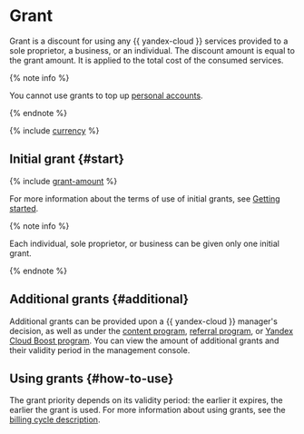 # Grant

Grant is a discount for using any {{ yandex-cloud }} services provided to a sole proprietor, a business, or an individual. The discount amount is equal to the grant amount. It is applied to the total cost of the consumed services.


{% note info %}

You cannot use grants to top up [personal accounts](personal-account.md).

{% endnote %}


{% include [currency](../_includes/currency.md) %}

## Initial grant {#start}

{% include [grant-amount](../../getting-started/_includes/grant-amount.md) %}

For more information about the terms of use of initial grants, see [Getting started](../../getting-started/usage-grant.md).

{% note info %}

Each individual, sole proprietor, or business can be given only one initial grant.

{% endnote %}

## Additional grants {#additional}
Additional grants can be provided upon a {{ yandex-cloud }} manager's decision, as well as under the [content program](../../../content-program), [referral program](../../../referral-program), or [Yandex Cloud Boost program](../../../cloud-boost). You can view the amount of additional grants and their validity period in the management console.




## Using grants {#how-to-use}
The grant priority depends on its validity period: the earlier it expires, the earlier the grant is used. For more information about using grants, see the [billing cycle description](../payment/billing-cycle-individual).